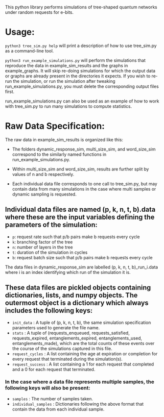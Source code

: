 This python library performs simulations of tree-shaped quantum networks under random requests for e-bits.

# Usage:

`python3 tree_sim.py help` will print a description of how to use tree\_sim.py as a command-line tool.

`python3 run_example_simulations.py` will perform the simulations that reproduce the data in example\_sim\_results and the graphs in example\_graphs.  It will skip re-doing simulations for which the output data or graphs are already present in the directories it expects.  If you wish to re-run the simulation, or run the simulation after tweaking run\_example\_simulations.py, you must delete the corresponding output files first.


run\_example\_simulations.py can also be used as an example of how to work with tree\_sim.py to run many simulations to compute statistics.



# Raw Data Specification:

The raw data in example\_sim\_results is organized like this:

- The folders dynamic\_response\_sim, multi\_size\_sim, and word\_size\_sim correspond to the similarly named functions in run\_example\_simulations.py.

- Within multi\_size\_sim and word\_size\_sim, results are further split by values of n and b respectively.

- Each individual data file corresponds to one call to tree\_sim.py, but may contain data from many simulations in the case where multi samples or dynamic sampling is requested.

## Individual data files are named (p, k, n, t, b).data where these are the input variables defining the parameters of the simulation:

- `p`: request rate such that p/b pairs make b requests every cycle
- `k`: branching factor of the tree
- `n`: number of layers in the tree
- `t`: duration of the simulation in cycles
- `b`: request batch size such that p/b pairs make b requests every cycle


The data files in dynamic\_response\_sim are labelled (p, k, n, t, b)_run_i.data where i is an index identifying which run of the simulation it is.


## These data files are pickled objects containing dictionaries, lists, and numpy objects.  The outermost object is a dictionary which always includes the following keys:

- `init_data` : A tuple of (p, k, n, t, b), the same simulation specification parameters used to generate the file name.
- `stats` : A tuple of (requests\_enqueued, requests\_satisfied, requests\_expired, entanglements\_expired, entanglements\_used, entanglements\_made), which are the total counts of these events over the course of the simulations captured in this file.
- `request_cycles` : A list containing the age at expiration or completion for every request that terminated during the simulation(s).
- `request_success` : A list containing a 1 for each request that completed and a 0 for each request that terminated.

### In the case where a data file represents multiple samples, the following keys will also be present:
- `samples` : The number of samples taken.
- `individual_samples` : Dictionaries following the above format that contain the data from each individual sample.

